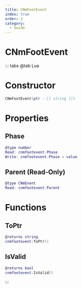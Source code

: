 ```yaml
---
title: CNmFootEvent
index: true
order: 2
category:
  - Guide
---
```


# CNmFootEvent

::: tabs
@tab Lua
# Constructor
```lua
CNmFootEvent(ptr --[[ string ]])
```
# Properties
## Phase 
```lua
@type number
Read: cnmfootevent.Phase
Write: cnmfootevent.Phase = value
```
## Parent (Read-Only)
```lua
@type CNmEvent
Read: cnmfootevent.Parent
```
# Functions
## ToPtr
```lua
@returns string
cnmfootevent:ToPtr()
```
## IsValid
```lua
@returns bool
cnmfootevent:IsValid()
```

:::